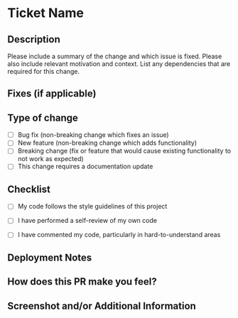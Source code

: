 # Ticket Name

## Description

Please include a summary of the change and which issue is fixed. Please also include relevant motivation and context. List any dependencies that are required for this change.

## Fixes (if applicable)



## Type of change


- [ ] Bug fix (non-breaking change which fixes an issue)
- [ ] New feature (non-breaking change which adds functionality)
- [ ] Breaking change (fix or feature that would cause existing functionality to not work as expected)
- [ ] This change requires a documentation update

## Checklist

- [ ] My code follows the style guidelines of this project
- [ ] I have performed a self-review of my own code
- [ ] I have commented my code, particularly in hard-to-understand areas


## Deployment Notes


## How does this PR make you feel?



## Screenshot and/or Additional Information
